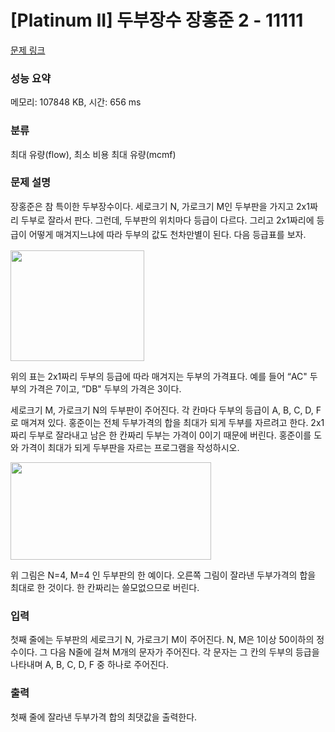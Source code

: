 # [Platinum II] 두부장수 장홍준 2 - 11111 

[문제 링크](https://www.acmicpc.net/problem/11111) 

### 성능 요약

메모리: 107848 KB, 시간: 656 ms

### 분류

최대 유량(flow), 최소 비용 최대 유량(mcmf)

### 문제 설명

<p><span style="line-height:1.6em">장홍준은 참 특이한 두부장수이다. 세로크기 N, 가로크기 M인 두부판을 가지고 2x1짜리 두부로 잘라서 판다. 그런데, 두부판의 위치마다 등급이 다르다. 그리고 2x1짜리에 등급이 어떻게 매겨지느냐에 따라 두부의 값도 천차만별이 된다. 다음 등급표를 보자.</span></p>

<p><img alt="" src="https://www.acmicpc.net/JudgeOnline/upload/201005/tofu.PNG" style="height:177px; width:214px"></p>

<p>위의 표는 2x1짜리 두부의 등급에 따라 매겨지는 두부의 가격표다. 예를 들어 “AC" 두부의 가격은 7이고, ”DB" 두부의 가격은 3이다.</p>

<p>세로크기 M, 가로크기 N의 두부판이 주어진다. 각 칸마다 두부의 등급이 A, B, C, D, F로 매겨져 있다. 홍준이는 전체 두부가격의 합을 최대가 되게 두부를 자르려고 한다. 2x1짜리 두부로 잘라내고 남은 한 칸짜리 두부는 가격이 0이기 때문에 버린다. 홍준이를 도와 가격이 최대가 되게 두부판을 자르는 프로그램을 작성하시오.</p>

<p><img alt="" src="https://www.acmicpc.net/JudgeOnline/upload/201005/tofu2.PNG" style="height:156px; width:321px"></p>

<p>위 그림은 N=4, M=4 인 두부판의 한 예이다. 오른쪽 그림이 잘라낸 두부가격의 합을 최대로 한 것이다. 한 칸짜리는 쓸모없으므로 버린다.</p>

### 입력 

 <p>첫째 줄에는 두부판의 세로크기 N, 가로크기 M이 주어진다. N, M은 1이상 50이하의 정수이다. 그 다음 N줄에 걸쳐 M개의 문자가 주어진다. 각 문자는 그 칸의 두부의 등급을 나타내며 A, B, C, D, F 중 하나로 주어진다.</p>

### 출력 

 <p>첫째 줄에 잘라낸 두부가격 합의 최댓값을 출력한다.</p>

